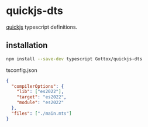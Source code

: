 # quickjs-dts
[quickjs](https://bellard.org/quickjs/) typescript definitions.

## installation

```bash
npm install --save-dev typescript Gottox/quickjs-dts
```

tsconfig.json
```json
{
  "compilerOptions": {
    "lib": ["es2022"],
    "target": "es2022",
    "module": "es2022"
  },
  "files": ["./main.mts"]
}
```
